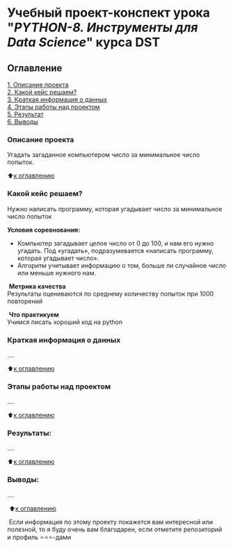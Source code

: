 # Учебный проект-конспект урока "_PYTHON-8. Инструменты для Data Science_" курса DST 

## Оглавление
[1. Описание проекта](https://github.com/GalaFedorova/SkillFactory2/tree/main/SF_DST/Python-8/README.md###Описание-проекта)  
[2. Какой кейс решаем?](https://github.com/GalaFedorova/SkillFactory2/tree/main/SF_DST/Python-8/README.md###Какой-кейс-решаем)  
[3. Краткая информация о данных](https://github.com/GalaFedorova/SkillFactory2/tree/main/SF_DST/Python-8/README.md###Краткая-информация-о-данных)  
[4. Этапы работы над проектом](#этапы-работы-над-проектом)  
[5. Результат](https://github.com/GalaFedorova/SkillFactory2/tree/main/SF_DST/Python-8/README.md###Результат)    
[6. Выводы](https://github.com/GalaFedorova/SkillFactory2/tree/main/SF_DST/Python-8/README.md###Выводы) 
​
### Описание проекта    
Угадать загаданное компьютером число за минимальное число попыток.

:arrow_up:[к оглавлению][1]
​
​
### Какой кейс решаем?    
Нужно написать программу, которая угадывает число за минимальное число попыток
​

**Условия соревнования:**  
- Компьютер загадывает целое число от 0 до 100, и нам его нужно угадать. Под «угадать», подразумевается «написать программу, которая угадывает число».
- Алгоритм учитывает информацию о том, больше ли случайное число или меньше нужного нам.

​
**Метрика качества**     
Результаты оцениваются по среднему количеству попыток при 1000 повторений

​
**Что практикуем**     
Учимся писать хороший код на python
​
​
### Краткая информация о данных
....
  

:arrow_up:[к оглавлению][1]
​
​
### Этапы работы над проектом  
....
​

:arrow_up:[к оглавлению][1]
​
​
### Результаты:  
....
​

:arrow_up:[к оглавлению][1]
​
​
### Выводы:  
....

​
:arrow_up:[к оглавлению][1]
​

​
Если информация по этому проекту покажется вам интересной или полезной, то я буду очень вам благодарен, если отметите репозиторий и профиль ⭐️⭐️⭐️-дами

[1]: https://github.com/GalaFedorova/SkillFactory2/tree/main/SF_DST/Python-8/README.md##Оглавление